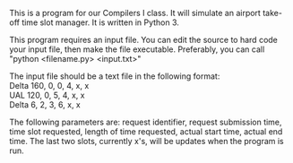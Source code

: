 This is a program for our Compilers I class. It will simulate an airport take-off time slot manager. It is written in Python 3. 

This program requires an input file. You can edit the source to hard code your input file, then make the file executable. Preferably, you can call "python <filename.py> <input.txt>"

The input file should be a text file in the following format:  
Delta 160, 0, 0, 4, x, x  
UAL 120, 0, 5, 4, x, x  
Delta 6, 2, 3, 6, x, x  

The following parameters are: request identifier, request submission time, time slot requested, length of time requested, actual start time, actual end time. The last two slots, currently x's, will be updates when the program is run.